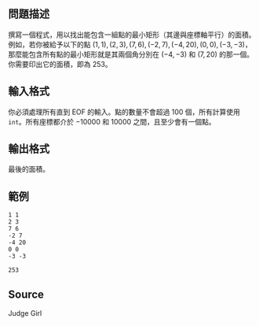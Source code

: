 ## 問題描述

撰寫一個程式，用以找出能包含一組點的最小矩形（其邊與座標軸平行）的面積。例如，若你被給予以下的點 $(1,1), (2,3), (7,6), (-2,7), (-4,20), (0,0), (-3,-3)$，那麼能包含所有點的最小矩形就是其兩個角分別在 $(-4,-3)$ 和 $(7,20)$ 的那一個。你需要印出它的面積，即為 $253$。

## 輸入格式

你必須處理所有直到 EOF 的輸入。點的數量不會超過 $100$ 個，所有計算使用 `int`。所有座標都介於 $-10000$ 和 $10000$ 之間，且至少會有一個點。

## 輸出格式

最後的面積。

## 範例

```input1
1 1
2 3
7 6
-2 7
-4 20
0 0
-3 -3
```

```output1
253
```

## Source

Judge Girl
